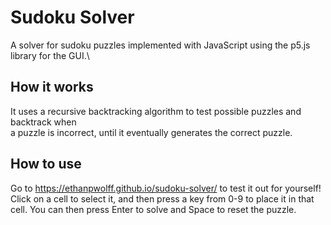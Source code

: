# Sudoku Solver
A solver for sudoku puzzles implemented with JavaScript using the p5.js library for the GUI.\

## How it works
It uses a recursive backtracking algorithm to test possible puzzles and backtrack when\
a puzzle is incorrect, until it eventually generates the correct puzzle.

## How to use
Go to https://ethanpwolff.github.io/sudoku-solver/ to test it out for yourself!\
Click on a cell to select it, and then press a key from 0-9 to place it in that\
cell. You can then press Enter to solve and Space to reset the puzzle.
